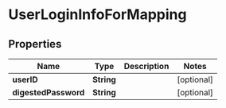 

# UserLoginInfoForMapping


## Properties

| Name | Type | Description | Notes |
|------------ | ------------- | ------------- | -------------|
|**userID** | **String** |  |  [optional] |
|**digestedPassword** | **String** |  |  [optional] |



